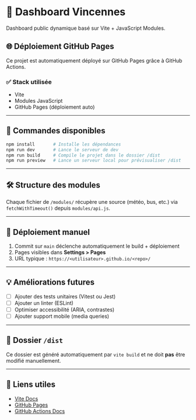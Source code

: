 # 🚀 Dashboard Vincennes

Dashboard public dynamique basé sur Vite + JavaScript Modules.

## 🌐 Déploiement GitHub Pages

Ce projet est automatiquement déployé sur GitHub Pages grâce à GitHub Actions.

### ✅ Stack utilisée
- Vite
- Modules JavaScript
- GitHub Pages (déploiement auto)

---

## 🔧 Commandes disponibles

```bash
npm install       # Installe les dépendances
npm run dev       # Lance le serveur de dev
npm run build     # Compile le projet dans le dossier /dist
npm run preview   # Lance un serveur local pour prévisualiser /dist
```

---

## 🛠️ Structure des modules

Chaque fichier de `/modules/` récupère une source (météo, bus, etc.) via `fetchWithTimeout()` depuis `modules/api.js`.

---

## 🚀 Déploiement manuel

1. Commit sur `main` déclenche automatiquement le build + déploiement
2. Pages visibles dans **Settings > Pages**
3. URL typique : `https://<utilisateur>.github.io/<repo>/`

---

## 💡 Améliorations futures
- [ ] Ajouter des tests unitaires (Vitest ou Jest)
- [ ] Ajouter un linter (ESLint)
- [ ] Optimiser accessibilité (ARIA, contrastes)
- [ ] Ajouter support mobile (media queries)

---

## 📁 Dossier `/dist`

Ce dossier est généré automatiquement par `vite build` et ne doit **pas** être modifié manuellement.

---

## 🔗 Liens utiles

- [Vite Docs](https://vitejs.dev/)
- [GitHub Pages](https://pages.github.com/)
- [GitHub Actions Docs](https://docs.github.com/en/actions)
